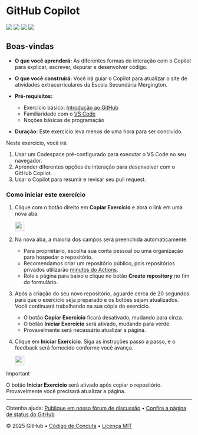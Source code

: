 # GitHub Copilot

![](https://github.com/GaGlatz/invillia-exercicio-github-copilot/actions/workflows/1-preparing.yml/badge.svg)
![](https://github.com/GaGlatz/invillia-exercicio-github-copilot/actions/workflows/2-first-introduction.yml/badge.svg)
![](https://github.com/GaGlatz/invillia-exercicio-github-copilot/actions/workflows/3-copilot-edits.yml/badge.svg)
![](https://github.com/GaGlatz/invillia-exercicio-github-copilot/actions/workflows/4-copilot-on-github.yml/badge.svg)

## Boas-vindas

- **O que você aprenderá:** As diferentes formas de interação com o Copilot para explicar, escrever, depurar e desenvolver código.
- **O que você construirá:** Você irá guiar o Copilot para atualizar o site de atividades extracurriculares da Escola Secundária Mergington.

- **Pré-requisitos:**
  - Exercício básico: [Introdução ao GitHub](https://github.com/skills/introduction-to-github)
  - Familiaridade com o [VS Code](https://code.visualstudio.com/)
  - Noções básicas de programação
- **Duração:** Este exercício leva menos de uma hora para ser concluído.

Neste exercício, você irá:

1. Usar um Codespace pré-configurado para executar o VS Code no seu navegador.
1. Aprender diferentes opções de interação para desenvolver com o GitHub Copilot.
1. Usar o Copilot para resumir e revisar seu pull request.

### Como iniciar este exercício

1. Clique com o botão direito em **Copiar Exercício** e abra o link em uma nova aba.

   <a id="copy-exercise">
      <img src="https://img.shields.io/badge/📠_Copy_Exercise-AAA" height="25pt"/>
   </a>

2. Na nova aba, a maioria dos campos será preenchida automaticamente.

   - Para proprietário, escolha sua conta pessoal ou uma organização para hospedar o repositório.
   - Recomendamos criar um repositório público, pois repositórios privados utilizarão [minutos do Actions](https://docs.github.chttps://github.com/GaGlatz/invillia-exercicio-github-copilot/billing/managing-billing-for-github-actions/about-billing-for-github-actions).
   - Role a página para baixo e clique no botão **Create repository** no fim do formulário.

3. Após a criação do seu novo repositório, aguarde cerca de 20 segundos para que o exercício seja preparado e os botões sejam atualizados. Você continuará trabalhando na sua cópia do exercício.

   - O botão **Copiar Exercício** ficará desativado, mudando para cinza.
   - O botão **Iniciar Exercício** será ativado, mudando para verde.
   - Provavelmente será necessário atualizar a página.

4. Clique em **Iniciar Exercício**. Siga as instruções passo a passo, e o feedback será fornecido conforme você avança.

   <a id="start-exercise" href="https://github.com/GaGlatz/invillia-exercicio-github-copilot/issues/1">
      <img src="https://img.shields.io/badge/🚀_Start_Exercise-008000" height="25pt"/>
   </a>

> [!IMPORTANT]
> O botão **Iniciar Exercício** será ativado após copiar o repositório. Provavelmente você precisará atualizar a página.

---

Obtenha ajuda: [Publique em nosso fórum de discussão](https://github.com/orgs/Copilot-Workshop-Invillia/discussions/categories/getting-started-with-github-copilot) &bull; [Confira a página de status do GitHub](https://www.githubstatus.com/)

&copy; 2025 GitHub &bull; [Código de Conduta](https://www.contributor-covenant.org/version/2/1/code_of_conduct/code_of_conduct.md) &bull; [Licença MIT](https://gh.io/mit)